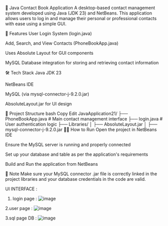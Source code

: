 📇 Java Contact Book Application
A desktop-based contact management system developed using Java (JDK 23) and NetBeans. This application allows users to log in and manage their personal or professional contacts with ease using a simple GUI.

🚀 Features
User Login System (login.java)

Add, Search, and View Contacts (PhoneBookApp.java)

Uses Absolute Layout for GUI components

MySQL Database integration for storing and retrieving contact information

🛠️ Tech Stack
Java JDK 23

NetBeans IDE

MySQL (via mysql-connector-j-9.2.0.jar)

AbsoluteLayout.jar for UI design

📁 Project Structure
bash
Copy
Edit
JavaApplication21/
├── PhoneBookApp.java       # Main contact management interface
├── login.java              # User authentication logic
├── Libraries/
│   ├── AbsoluteLayout.jar
│   ├── mysql-connector-j-9.2.0.jar
🧑‍💻 How to Run
Open the project in NetBeans IDE

Ensure the MySQL server is running and properly connected

Set up your database and table as per the application's requirements

Build and Run the application from NetBeans

🔐 Note
Make sure your MySQL connector .jar file is correctly linked in the project libraries and your database credentials in the code are valid.

UI INTERFACE :

1. login page :
![image](https://github.com/user-attachments/assets/1a08c56f-1068-4b3f-b6f6-dad48d7290b2)

2.user page :
![image](https://github.com/user-attachments/assets/ff48c655-6f2e-416f-a068-9ed98647583c)

3.sql page DB :
![image](https://github.com/user-attachments/assets/475c5bc8-920b-4dae-b8f1-7fce0912b691)
